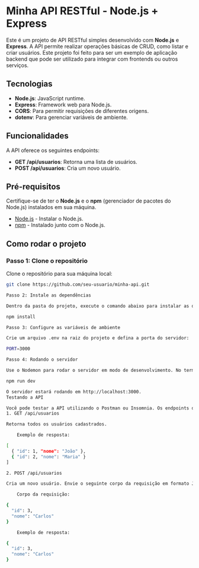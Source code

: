 # Minha API RESTful - Node.js + Express

Este é um projeto de API RESTful simples desenvolvido com **Node.js** e **Express**. A API permite realizar operações básicas de CRUD, como listar e criar usuários. Este projeto foi feito para ser um exemplo de aplicação backend que pode ser utilizado para integrar com frontends ou outros serviços.

## Tecnologias

- **Node.js**: JavaScript runtime.
- **Express**: Framework web para Node.js.
- **CORS**: Para permitir requisições de diferentes origens.
- **dotenv**: Para gerenciar variáveis de ambiente.

## Funcionalidades

A API oferece os seguintes endpoints:

- **GET /api/usuarios**: Retorna uma lista de usuários.
- **POST /api/usuarios**: Cria um novo usuário.

## Pré-requisitos

Certifique-se de ter o **Node.js** e o **npm** (gerenciador de pacotes do Node.js) instalados em sua máquina.

- [Node.js](https://nodejs.org/) - Instalar o Node.js.
- [npm](https://docs.npmjs.com/downloading-and-installing-node-js-and-npm) - Instalado junto com o Node.js.

## Como rodar o projeto

### Passo 1: Clone o repositório

Clone o repositório para sua máquina local:

```bash
git clone https://github.com/seu-usuario/minha-api.git

Passo 2: Instale as dependências

Dentro da pasta do projeto, execute o comando abaixo para instalar as dependências:

npm install

Passo 3: Configure as variáveis de ambiente

Crie um arquivo .env na raiz do projeto e defina a porta do servidor:

PORT=3000

Passo 4: Rodando o servidor

Use o Nodemon para rodar o servidor em modo de desenvolvimento. No terminal, execute:

npm run dev

O servidor estará rodando em http://localhost:3000.
Testando a API

Você pode testar a API utilizando o Postman ou Insomnia. Os endpoints disponíveis são:
1. GET /api/usuarios

Retorna todos os usuários cadastrados.

    Exemplo de resposta:

[
  { "id": 1, "nome": "João" },
  { "id": 2, "nome": "Maria" }
]

2. POST /api/usuarios

Cria um novo usuário. Envie o seguinte corpo da requisição em formato JSON:

    Corpo da requisição:

{
  "id": 3,
  "nome": "Carlos"
}

    Exemplo de resposta:

{
  "id": 3,
  "nome": "Carlos"
}

